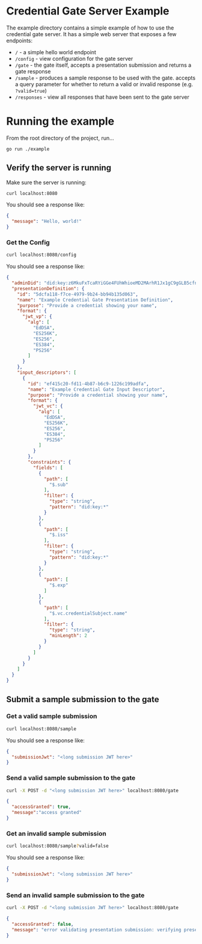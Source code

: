 # Credential Gate Server Example

The example directory contains a simple example of how to use the credential gate server.
It has a simple web server that exposes a few endpoints:
- `/` - a simple hello world endpoint
- `/config` - view configuration for the gate server 
- `/gate` - the gate itself, accepts a presentation submission and returns a gate response
- `/sample` - produces a sample response to be used with the gate. accepts a query parameter for whether to return a 
valid or invalid response (e.g. `?valid=true`)
- `/responses` - view all responses that have been sent to the gate server

# Running the example

From the root directory of the project, run...
```bash
go run ./example
```

##  Verify the server is running

Make sure the server is running:

```bash
curl localhost:8080
```

You should see a response like:

```json
{
  "message": "Hello, world!"
}
```

### Get the Config

```bash
curl localhost:8080/config
```

You should see a response like:

```json
{
  "adminDid": "did:key:z6MkuFxTcaRYiGGe4FUhWhioeMD2MArhR1Jx1gC9gGLB5cfn",
  "presentationDefinition": {
    "id": "5dcfa118-f7ce-4979-9b24-bb94b135d063",
    "name": "Example Credential Gate Presentation Definition",
    "purpose": "Provide a credential showing your name",
    "format": {
      "jwt_vp": {
        "alg": [
          "EdDSA",
          "ES256K",
          "ES256",
          "ES384",
          "PS256"
        ]
      }
    },
    "input_descriptors": [
      {
        "id": "ef415c20-fd11-4b87-b6c9-1226c199adfa",
        "name": "Example Credential Gate Input Descriptor",
        "purpose": "Provide a credential showing your name",
        "format": {
          "jwt_vc": {
            "alg": [
              "EdDSA",
              "ES256K",
              "ES256",
              "ES384",
              "PS256"
            ]
          }
        },
        "constraints": {
          "fields": [
            {
              "path": [
                "$.sub"
              ],
              "filter": {
                "type": "string",
                "pattern": "did:key:*"
              }
            },
            {
              "path": [
                "$.iss"
              ],
              "filter": {
                "type": "string",
                "pattern": "did:key:*"
              }
            },
            {
              "path": [
                "$.exp"
              ]
            },
            {
              "path": [
                "$.vc.credentialSubject.name"
              ],
              "filter": {
                "type": "string",
                "minLength": 2
              }
            }
          ]
        }
      }
    ]
  }
}
```

## Submit a sample submission to the gate

### Get a valid sample submission

```bash
curl localhost:8080/sample
```

You should see a response like:

```json
{
  "submissionJwt": "<long submission JWT here>"
}
```

### Send a valid sample submission to the gate

```bash
curl -X POST -d "<long submission JWT here>" localhost:8080/gate
```

```json
{ 
  "accessGranted": true,
  "message":"access granted"
}
```

### Get an invalid sample submission

```bash
curl localhost:8080/sample?valid=false
```

You should see a response like:

```json
{
  "submissionJwt": "<long submission JWT here>"
}
```

### Send an invalid sample submission to the gate

```bash
curl -X POST -d "<long submission JWT here>" localhost:8080/gate
```

```json
{
  "accessGranted": false,
  "message": "error validating presentation submission: verifying presentation submission: input descriptor\u003cef415c20-fd11-4b87-b6c9-1226c199adfa\u003e not fulfilled for non-optional field: : matching path for claim could not be found"
}
```
